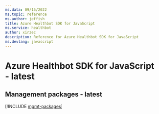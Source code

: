 ```yaml
---
ms.data: 09/15/2022
ms.topic: reference
ms.author: jeffish
title: Azure Healthbot SDK for JavaScript
ms.service: healthbot
author: xirzec
description: Reference for Azure Healthbot SDK for JavaScript
ms.devlang: javascript
---
```

# Azure Healthbot SDK for JavaScript - latest

## Management packages - latest
[!INCLUDE [mgmt-packages](healthbot-mgmt-index.md)]